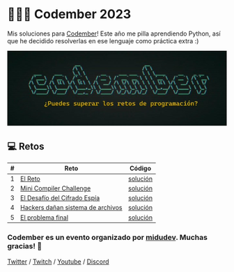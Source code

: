 # 👩🏻‍💻 Codember 2023

Mis soluciones para [Codember](https://codember.dev/)! Este año me pilla aprendiendo Python, así que he decidido resolverlas en ese lenguaje como práctica extra :)

[![clogo.png](https://raw.githubusercontent.com/marta-vilaseca/codember-2023/main/logo.png)](https://raw.githubusercontent.com/marta-vilaseca/codember-2023/main/logo.png)

## 💻 Retos

| #   | Reto                                                          | Código                           |
| --- | ------------------------------------------------------------- | -------------------------------- |
| 1   | [El Reto](./challenge_01/README.md)                           | [solución](./challenge_01/01.py) |
| 2   | [Mini Compiler Challenge](./challenge_02/README.md)           | [solución](./challenge_02/02.py) |
| 3   | [El Desafío del Cifrado Espía](./challenge_03/README.md)      | [solución](./challenge_03/03.py) |
| 4   | [Hackers dañan sistema de archivos](./challenge_04/README.md) | [solución](./challenge_04/04.py) |
| 5   | [El problema final](./challenge_05/README.md)                 | [solución](./challenge_05/05.py) |

### Codember es un evento organizado por [midudev](https://twitter.com/midudev). Muchas gracias! 🧡

[Twitter](https://twitch.tv/midudev) /
[Twitch](https://twitch.tv/midudev) /
[Youtube](https://www.youtube.com/c/midudev) /
[Discord](https://discord.gg/midudev)

